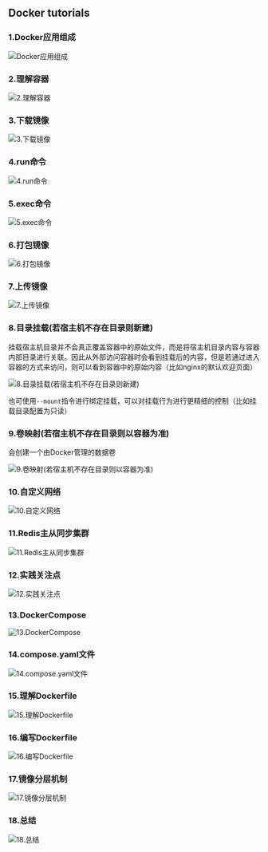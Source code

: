 ## Docker tutorials

### 1.Docker应用组成

![Docker应用组成](1.Docker应用组成.png)

### 2.理解容器

![2.理解容器](2.理解容器.png)

### 3.下载镜像

![3.下载镜像](3.下载镜像.png)

### 4.run命令

![4.run命令](4.run命令.png)

### 5.exec命令

![5.exec命令](5.exec命令.png)

### 6.打包镜像

![6.打包镜像](6.打包镜像.png)

### 7.上传镜像

![7.上传镜像](7.上传镜像.png)

### 8.目录挂载(若宿主机不存在目录则新建)

挂载宿主机目录并不会真正覆盖容器中的原始文件，而是将宿主机目录内容与容器内部目录进行关联。因此从外部访问容器时会看到挂载后的内容，但是若通过进入容器的方式来访问，则可以看到容器中的原始内容（比如nginx的默认欢迎页面）

![8.目录挂载(若宿主机不存在目录则新建)](8.目录挂载(若宿主机不存在目录则新建).png)

也可使用`--mount`指令进行绑定挂载，可以对挂载行为进行更精细的控制（比如挂载目录配置为只读）

### 9.卷映射(若宿主机不存在目录则以容器为准)

会创建一个由Docker管理的数据卷

![9.卷映射(若宿主机不存在目录则以容器为准)](9.卷映射(若宿主机不存在目录则以容器为准).png)

### 10.自定义网络

![10.自定义网络](10.自定义网络.png)

### 11.Redis主从同步集群

![11.Redis主从同步集群](11.Redis主从同步集群.png)

### 12.实践关注点

![12.实践关注点](12.实践关注点.png)

### 13.DockerCompose

![13.DockerCompose](13.DockerCompose.png)

### 14.compose.yaml文件

![14.compose.yaml文件](14.compose.yaml文件.png)

### 15.理解Dockerfile

![15.理解Dockerfile](15.理解Dockerfile.png)

### 16.编写Dockerfile

![16.编写Dockerfile](16.编写Dockerfile.png)

### 17.镜像分层机制

![17.镜像分层机制](17.镜像分层机制.png)

### 18.总结

![18.总结](18.总结.png)

